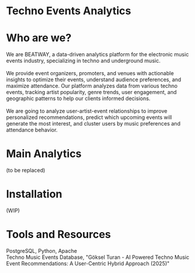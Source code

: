 # Techno Events Analytics
# Who are we?
We are BEATWAY, a data-driven analytics platform for the electronic music events industry, specializing in techno and underground music. \
\
We provide event organizers, promoters, and venues with actionable insights to optimize their events, understand audience preferences, and maximize attendance. Our platform analyzes data from various techno events, tracking artist popularity, genre trends, user engagement, and geographic patterns to help our clients informed decisions. \
\
We are going to analyze user-artist-event relationships to improve personalized recommendations, predict which upcoming events will generate the most interest, and cluster users by music preferences and attendance behavior.

# Main Analytics
(to be replaced)
# Installation
(WIP)
# Tools and Resources
PostgreSQL, Python, Apache  \
Techno Music Events Database, "Göksel Turan - AI Powered Techno Music Event Recommendations: A User-Centric Hybrid Approach (2025)"
